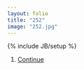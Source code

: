 ```yaml
---
layout: folio
title: "252"
image: "252.jpg"
---
```

{% include JB/setup %}

<div class="copy">
	<p></p>
</div>

<div class="choice">
	<ol>
		<li><a href="253.html">
			Continue
		</a></li>
	</ol>
</div>